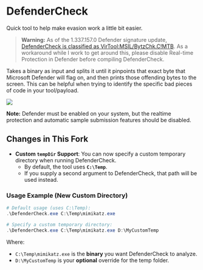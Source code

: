 # DefenderCheck
Quick tool to help make evasion work a little bit easier.

> **Warning:** As of the 1.337.157.0 Defender signature update, [DefenderCheck is classified as VirTool:MSIL/BytzChk.C!MTB](https://twitter.com/matterpreter/status/1387858265686544393?s=20). As a workaround while I work to get around this, please disable Real-time Protection in Defender before compiling DefenderCheck.  

Takes a binary as input and splits it until it pinpoints that exact byte that Microsoft Defender will flag on, and then prints those offending bytes to the screen. This can be helpful when trying to identify the specific bad pieces of code in your tool/payload.

![](/demo.gif)

**Note:** Defender must be enabled on your system, but the realtime protection and automatic sample submission features should be disabled.

## Changes in This Fork

- **Custom `tempDir` Support**: You can now specify a custom temporary directory when running DefenderCheck.
    - By default, the tool uses **`C:\Temp`**.
    - If you supply a second argument to DefenderCheck, that path will be used instead.

### Usage Example (New Custom Directory)

```powershell
# Default usage (uses C:\Temp):
.\DefenderCheck.exe C:\Temp\mimikatz.exe

# Specify a custom temporary directory:
.\DefenderCheck.exe C:\Temp\mimikatz.exe D:\MyCustomTemp
```

Where:

- `C:\Temp\mimikatz.exe` is the **binary** you want DefenderCheck to analyze.
- `D:\MyCustomTemp` is your **optional** override for the temp folder.
